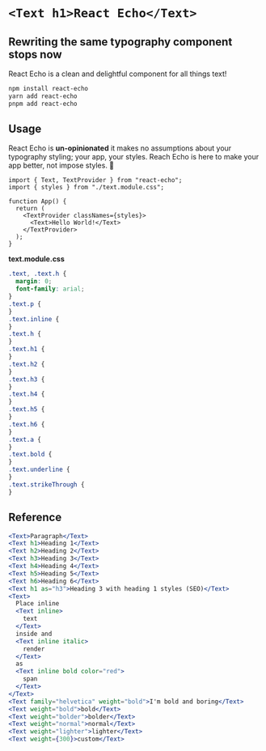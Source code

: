 # `<Text h1>React Echo</Text>`

## Rewriting the same typography component stops now

React Echo is a clean and delightful component for all things text!

```sh
npm install react-echo
yarn add react-echo
pnpm add react-echo
```

## Usage

React Echo is **un-opinionated** it makes no assumptions about your typography styling; your app, your styles. Reach Echo is here to make your app better, not impose styles. 💪

```tsx
import { Text, TextProvider } from "react-echo";
import { styles } from "./text.module.css";

function App() {
  return (
    <TextProvider classNames={styles}>
      <Text>Hello World!</Text>
    </TextProvider>
  );
}
```

**text.module.css**

```css
.text, .text.h {
  margin: 0;
  font-family: arial;
}
.text.p {
}
.text.inline {
}
.text.h {
}
.text.h1 {
}
.text.h2 {
}
.text.h3 {
}
.text.h4 {
}
.text.h5 {
}
.text.h6 {
}
.text.a {
}
.text.bold {
}
.text.underline {
}
.text.strikeThrough {
}
```

## Reference

```jsx
<Text>Paragraph</Text>
<Text h1>Heading 1</Text>
<Text h2>Heading 2</Text>
<Text h3>Heading 3</Text>
<Text h4>Heading 4</Text>
<Text h5>Heading 5</Text>
<Text h6>Heading 6</Text>
<Text h1 as="h3">Heading 3 with heading 1 styles (SEO)</Text>
<Text>
  Place inline
  <Text inline>
    text
  </Text>
  inside and
  <Text inline italic>
    render
  </Text>
  as
  <Text inline bold color="red">
    span
  </Text>
</Text>
<Text family="helvetica" weight="bold">I'm bold and boring</Text>
<Text weight="bold">bold</Text>
<Text weight="bolder">bolder</Text>
<Text weight="normal">normal</Text>
<Text weight="lighter">lighter</Text>
<Text weight={300}>custom</Text>
```
